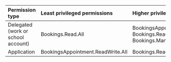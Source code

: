 |Permission type|Least privileged permissions|Higher privileged permissions|
|:---|:---|:---|
|Delegated (work or school account)|Bookings.Read.All|BookingsAppointment.ReadWrite.All, Bookings.ReadWrite.All, Bookings.Manage.All|
|Application|BookingsAppointment.ReadWrite.All|Bookings.Read.All|